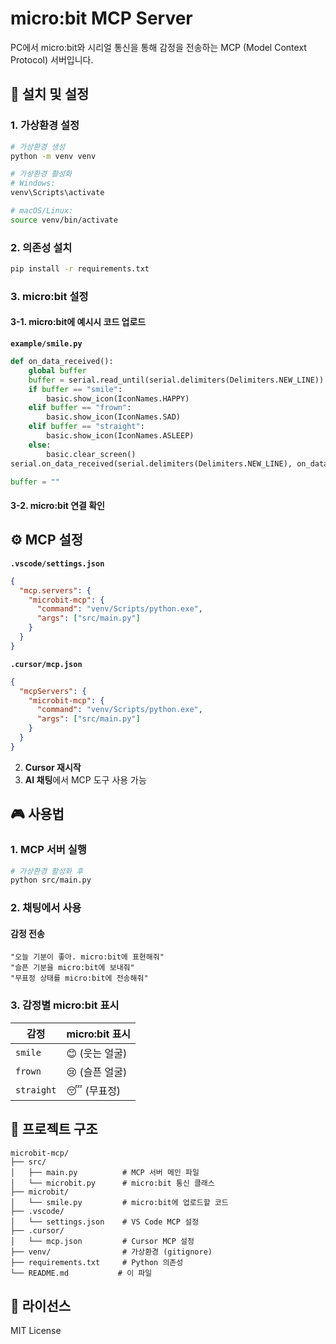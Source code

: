# micro:bit MCP Server

PC에서 micro:bit와 시리얼 통신을 통해 감정을 전송하는 MCP (Model Context Protocol) 서버입니다.

## 🚀 설치 및 설정

### 1. 가상환경 설정

```bash
# 가상환경 생성
python -m venv venv

# 가상환경 활성화
# Windows:
venv\Scripts\activate

# macOS/Linux:
source venv/bin/activate
```

### 2. 의존성 설치

```bash
pip install -r requirements.txt
```

### 3. micro:bit 설정

#### 3-1. micro:bit에 예시시 코드 업로드

**`example/smile.py`**

```python
def on_data_received():
    global buffer
    buffer = serial.read_until(serial.delimiters(Delimiters.NEW_LINE)).trim()
    if buffer == "smile":
        basic.show_icon(IconNames.HAPPY)
    elif buffer == "frown":
        basic.show_icon(IconNames.SAD)
    elif buffer == "straight":
        basic.show_icon(IconNames.ASLEEP)
    else:
        basic.clear_screen()
serial.on_data_received(serial.delimiters(Delimiters.NEW_LINE), on_data_received)

buffer = ""
```

#### 3-2. micro:bit 연결 확인

## ⚙️ MCP 설정

**`.vscode/settings.json`**

```json
{
  "mcp.servers": {
    "microbit-mcp": {
      "command": "venv/Scripts/python.exe",
      "args": ["src/main.py"]
    }
  }
}
```

**`.cursor/mcp.json`**

```json
{
  "mcpServers": {
    "microbit-mcp": {
      "command": "venv/Scripts/python.exe",
      "args": ["src/main.py"]
    }
  }
}
```

2. **Cursor 재시작**
3. **AI 채팅**에서 MCP 도구 사용 가능

## 🎮 사용법

### 1. MCP 서버 실행

```bash
# 가상환경 활성화 후
python src/main.py
```

### 2. 채팅에서 사용

#### 감정 전송

```
"오늘 기분이 좋아. micro:bit에 표현해줘"
"슬픈 기분을 micro:bit에 보내줘"
"무표정 상태를 micro:bit에 전송해줘"
```

### 3. 감정별 micro:bit 표시

| 감정       | micro:bit 표시 |
| ---------- | -------------- |
| `smile`    | 😊 (웃는 얼굴) |
| `frown`    | 😢 (슬픈 얼굴) |
| `straight` | 😴 (무표정)    |

## 📁 프로젝트 구조

```
microbit-mcp/
├── src/
│   ├── main.py          # MCP 서버 메인 파일
│   └── microbit.py      # micro:bit 통신 클래스
├── microbit/
│   └── smile.py         # micro:bit에 업로드할 코드
├── .vscode/
│   └── settings.json    # VS Code MCP 설정
├── .cursor/
│   └── mcp.json         # Cursor MCP 설정
├── venv/                # 가상환경 (gitignore)
├── requirements.txt     # Python 의존성
└── README.md           # 이 파일
```

## 📜 라이선스

MIT License
